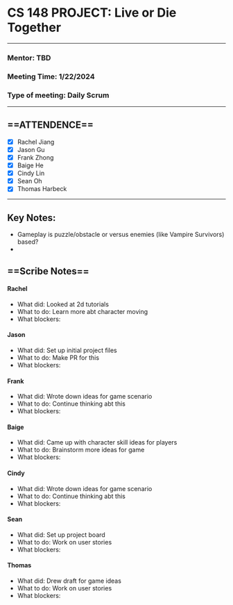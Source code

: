# CS 148 PROJECT: Live or Die Together

_____________________________________________________________________________

### Mentor: TBD
### Meeting Time: 1/22/2024
### Type of meeting: Daily Scrum
_____________________________________________________________________________
## ==ATTENDENCE==
- [x] Rachel Jiang
- [x] Jason Gu
- [x] Frank Zhong
- [x] Baige He
- [x] Cindy Lin
- [x] Sean Oh
- [x] Thomas Harbeck
_____________________________________________________________________________

## Key Notes:
- Gameplay is puzzle/obstacle or versus enemies (like Vampire Survivors) based?
- 

## ==Scribe Notes==

#### Rachel
- What did: Looked at 2d tutorials
- What to do: Learn more abt character moving
- What blockers:

#### Jason
- What did: Set up initial project files
- What to do: Make PR for this
- What blockers:

#### Frank
- What did: Wrote down ideas for game scenario
- What to do: Continue thinking abt this
- What blockers:

#### Baige
- What did: Came up with character skill ideas for players
- What to do: Brainstorm more ideas for game
- What blockers:

#### Cindy
- What did: Wrote down ideas for game scenario
- What to do: Continue thinking abt this
- What blockers:

#### Sean
- What did: Set up project board 
- What to do: Work on user stories
- What blockers:

#### Thomas
- What did: Drew draft for game ideas
- What to do: Work on user stories
- What blockers:
